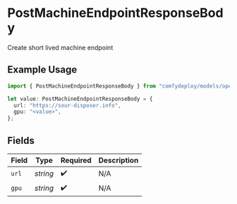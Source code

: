 # PostMachineEndpointResponseBody

Create short lived machine endpoint

## Example Usage

```typescript
import { PostMachineEndpointResponseBody } from "comfydeploy/models/operations";

let value: PostMachineEndpointResponseBody = {
  url: "https://sour-disposer.info",
  gpu: "<value>",
};
```

## Fields

| Field              | Type               | Required           | Description        |
| ------------------ | ------------------ | ------------------ | ------------------ |
| `url`              | *string*           | :heavy_check_mark: | N/A                |
| `gpu`              | *string*           | :heavy_check_mark: | N/A                |